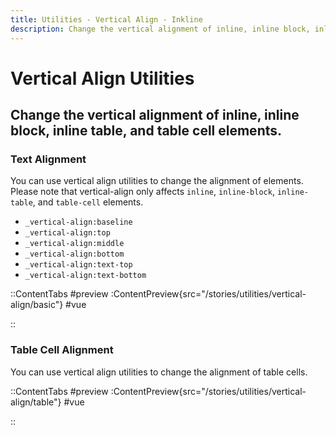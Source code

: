 ```yaml
---
title: Utilities - Vertical Align - Inkline
description: Change the vertical alignment of inline, inline block, inline table, and table cell elements. 
---
```


# Vertical Align Utilities
## Change the vertical alignment of inline, inline block, inline table, and table cell elements. 

### Text Alignment
You can use vertical align utilities to change the alignment of elements. Please note that vertical-align only affects `inline`, `inline-block`, `inline-table`, and `table-cell` elements.

- `_vertical-align:baseline`
- `_vertical-align:top`
- `_vertical-align:middle`
- `_vertical-align:bottom`
- `_vertical-align:text-top`
- `_vertical-align:text-bottom`

::ContentTabs
#preview
:ContentPreview{src="/stories/utilities/vertical-align/basic"}
#vue
<!-- Autodocs{src="@inkline/inkline/stories/utilities/vertical-align/basic.vue" lang="vue"} -->
::

### Table Cell Alignment
You can use vertical align utilities to change the alignment of table cells.

::ContentTabs
#preview
:ContentPreview{src="/stories/utilities/vertical-align/table"}
#vue
<!-- Autodocs{src="@inkline/inkline/stories/utilities/vertical-align/table.vue" lang="vue"} -->
::
